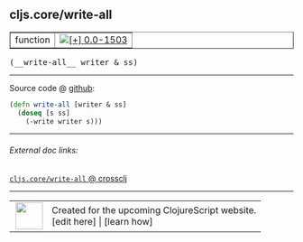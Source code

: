 ## cljs.core/write-all



 <table border="1">
<tr>
<td>function</td>
<td><a href="https://github.com/cljsinfo/cljs-api-docs/tree/0.0-1503"><img valign="middle" alt="[+] 0.0-1503" title="Added in 0.0-1503" src="https://img.shields.io/badge/+-0.0--1503-lightgrey.svg"></a> </td>
</tr>
</table>


 <samp>
(__write-all__ writer & ss)<br>
</samp>

---







Source code @ [github](https://github.com/clojure/clojurescript/blob/r2227/src/cljs/cljs/core.cljs#L6820-L6822):

```clj
(defn write-all [writer & ss]
  (doseq [s ss]
    (-write writer s)))
```

<!--
Repo - tag - source tree - lines:

 <pre>
clojurescript @ r2227
└── src
    └── cljs
        └── cljs
            └── <ins>[core.cljs:6820-6822](https://github.com/clojure/clojurescript/blob/r2227/src/cljs/cljs/core.cljs#L6820-L6822)</ins>
</pre>

-->

---



###### External doc links:

[`cljs.core/write-all` @ crossclj](http://crossclj.info/fun/cljs.core.cljs/write-all.html)<br>

---

 <table>
<tr><td>
<img valign="middle" align="right" width="48px" src="http://i.imgur.com/Hi20huC.png">
</td><td>
Created for the upcoming ClojureScript website.<br>
[edit here] | [learn how]
</td></tr></table>

[edit here]:https://github.com/cljsinfo/cljs-api-docs/blob/master/cljsdoc/cljs.core/write-all.cljsdoc
[learn how]:https://github.com/cljsinfo/cljs-api-docs/wiki/cljsdoc-files

<!--

This information was too distracting to show to readers, but I'll leave it
commented here since it is helpful to:

- pretty-print the data used to generate this document
- and show how to retrieve that data



The API data for this symbol:

```clj
{:ns "cljs.core",
 :name "write-all",
 :type "function",
 :signature ["[writer & ss]"],
 :source {:code "(defn write-all [writer & ss]\n  (doseq [s ss]\n    (-write writer s)))",
          :title "Source code",
          :repo "clojurescript",
          :tag "r2227",
          :filename "src/cljs/cljs/core.cljs",
          :lines [6820 6822]},
 :full-name "cljs.core/write-all",
 :full-name-encode "cljs.core/write-all",
 :history [["+" "0.0-1503"]]}

```

Retrieve the API data for this symbol:

```clj
;; from Clojure REPL
(require '[clojure.edn :as edn])
(-> (slurp "https://raw.githubusercontent.com/cljsinfo/cljs-api-docs/catalog/cljs-api.edn")
    (edn/read-string)
    (get-in [:symbols "cljs.core/write-all"]))
```

-->

